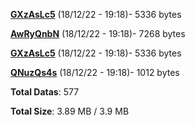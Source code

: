 [**GXzAsLc5**](/data/GXzAsLc5.txt) (18/12/22 - 19:18)- 5336 bytes

[**AwRyQnbN**](/data/AwRyQnbN.txt) (18/12/22 - 19:18)- 7268 bytes

[**GXzAsLc5**](/data/GXzAsLc5.txt) (18/12/22 - 19:18)- 5336 bytes

[**QNuzQs4s**](/data/QNuzQs4s.txt) (18/12/22 - 19:18)- 1012 bytes

**Total Datas**: 577

**Total Size**: 3.89 MB / 3.9 MB